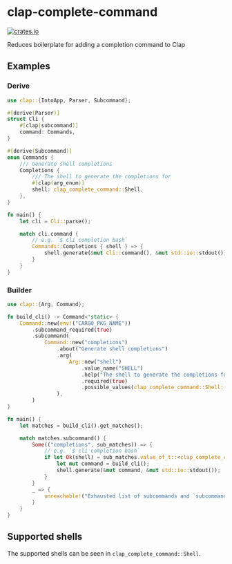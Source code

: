 # clap-complete-command

[![crates.io](https://img.shields.io/crates/v/clap_complete_command)](https://crates.io/crates/clap_complete_command)

Reduces boilerplate for adding a completion command to Clap

## Examples

### Derive

```rust
use clap::{IntoApp, Parser, Subcommand};

#[derive(Parser)]
struct Cli {
    #[clap(subcommand)]
    command: Commands,
}

#[derive(Subcommand)]
enum Commands {
    /// Generate shell completions
    Completions {
        /// The shell to generate the completions for
        #[clap(arg_enum)]
        shell: clap_complete_command::Shell,
    },
}

fn main() {
    let cli = Cli::parse();

    match cli.command {
        // e.g. `$ cli completion bash`
        Commands::Completions { shell } => {
            shell.generate(&mut Cli::command(), &mut std::io::stdout());
        }
    }
}
```

### Builder

```rust
use clap::{Arg, Command};

fn build_cli() -> Command<'static> {
    Command::new(env!("CARGO_PKG_NAME"))
        .subcommand_required(true)
        .subcommand(
            Command::new("completions")
                .about("Generate shell completions")
                .arg(
                    Arg::new("shell")
                        .value_name("SHELL")
                        .help("The shell to generate the completions for")
                        .required(true)
                        .possible_values(clap_complete_command::Shell::possible_values()),
                ),
        )
}

fn main() {
    let matches = build_cli().get_matches();

    match matches.subcommand() {
        Some(("completions", sub_matches)) => {
            // e.g. `$ cli completion bash`
            if let Ok(shell) = sub_matches.value_of_t::<clap_complete_command::Shell>("shell") {
                let mut command = build_cli();
                shell.generate(&mut command, &mut std::io::stdout());
            }
        }
        _ => {
            unreachable!("Exhausted list of subcommands and `subcommand_required` prevents `None`")
        }
    }
}
```

## Supported shells

The supported shells can be seen in `clap_complete_command::Shell`.
